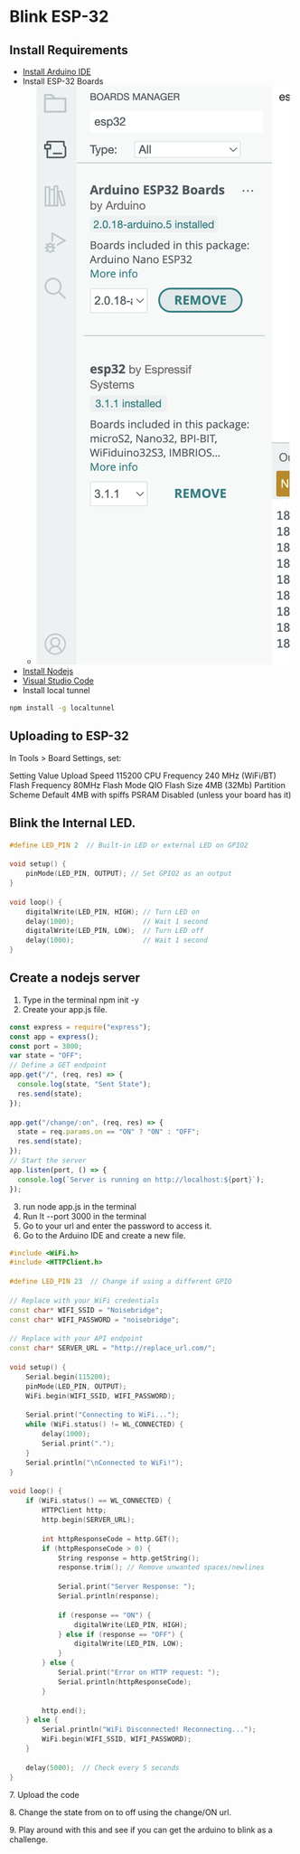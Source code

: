 # Blink ESP-32

## Install Requirements

- [Install Arduino IDE](https://www.arduino.cc/en/software)
- Install ESP-32 Boards
  - ![ExampleImage](./install-expressif.png)
- [Install Nodejs](https://nodejs.org/en)
- [Visual Studio Code](https://code.visualstudio.com/)
- Install local tunnel

```bash
npm install -g localtunnel
```

## Uploading to ESP-32

In Tools > Board Settings, set:

Setting Value
Upload Speed 115200
CPU Frequency 240 MHz (WiFi/BT)
Flash Frequency 80MHz
Flash Mode QIO
Flash Size 4MB (32Mb)
Partition Scheme Default 4MB with spiffs
PSRAM Disabled (unless your board has it)

## Blink the Internal LED.

```cpp
#define LED_PIN 2  // Built-in LED or external LED on GPIO2

void setup() {
    pinMode(LED_PIN, OUTPUT); // Set GPIO2 as an output
}

void loop() {
    digitalWrite(LED_PIN, HIGH); // Turn LED on
    delay(1000);                 // Wait 1 second
    digitalWrite(LED_PIN, LOW);  // Turn LED off
    delay(1000);                 // Wait 1 second
}
```

## Create a nodejs server

1. Type in the terminal npm init -y
2. Create your app.js file.

```js
const express = require("express");
const app = express();
const port = 3000;
var state = "OFF";
// Define a GET endpoint
app.get("/", (req, res) => {
  console.log(state, "Sent State");
  res.send(state);
});

app.get("/change/:on", (req, res) => {
  state = req.params.on == "ON" ? "ON" : "OFF";
  res.send(state);
});
// Start the server
app.listen(port, () => {
  console.log(`Server is running on http://localhost:${port}`);
});
```

3. run node app.js in the terminal
4. Run lt --port 3000 in the terminal
5. Go to your url and enter the password to access it.
6. Go to the Arduino IDE and create a new file.

```cpp
#include <WiFi.h>
#include <HTTPClient.h>

#define LED_PIN 23  // Change if using a different GPIO

// Replace with your WiFi credentials
const char* WIFI_SSID = "Noisebridge";
const char* WIFI_PASSWORD = "noisebridge";

// Replace with your API endpoint
const char* SERVER_URL = "http://replace_url.com/";

void setup() {
    Serial.begin(115200);
    pinMode(LED_PIN, OUTPUT);
    WiFi.begin(WIFI_SSID, WIFI_PASSWORD);

    Serial.print("Connecting to WiFi...");
    while (WiFi.status() != WL_CONNECTED) {
        delay(1000);
        Serial.print(".");
    }
    Serial.println("\nConnected to WiFi!");
}

void loop() {
    if (WiFi.status() == WL_CONNECTED) {
        HTTPClient http;
        http.begin(SERVER_URL);

        int httpResponseCode = http.GET();
        if (httpResponseCode > 0) {
            String response = http.getString();
            response.trim(); // Remove unwanted spaces/newlines

            Serial.print("Server Response: ");
            Serial.println(response);

            if (response == "ON") {
                digitalWrite(LED_PIN, HIGH);
            } else if (response == "OFF") {
                digitalWrite(LED_PIN, LOW);
            }
        } else {
            Serial.print("Error on HTTP request: ");
            Serial.println(httpResponseCode);
        }

        http.end();
    } else {
        Serial.println("WiFi Disconnected! Reconnecting...");
        WiFi.begin(WIFI_SSID, WIFI_PASSWORD);
    }

    delay(5000);  // Check every 5 seconds
}
```

7\. Upload the code

8\. Change the state from on to off using the change/ON url.

9\. Play around with this and see if you can get the arduino to blink as a challenge.

